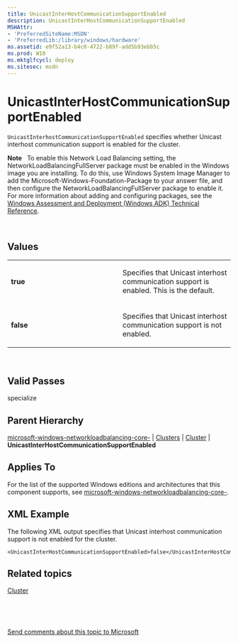 ```yaml
---
title: UnicastInterHostCommunicationSupportEnabled
description: UnicastInterHostCommunicationSupportEnabled
MSHAttr:
- 'PreferredSiteName:MSDN'
- 'PreferredLib:/library/windows/hardware'
ms.assetid: e9f52a13-b4c0-4722-b89f-add5b93ebb5c
ms.prod: W10
ms.mktglfcycl: deploy
ms.sitesec: msdn
---
```


# UnicastInterHostCommunicationSupportEnabled


`UnicastInterhostCommunicationSupportEnabled` specifies whether Unicast interhost communication support is enabled for the cluster.

**Note**  
To enable this Network Load Balancing setting, the NetworkLoadBalancingFullServer package must be enabled in the Windows image you are installing. To do this, use Windows System Image Manager to add the Microsoft-Windows-Foundation-Package to your answer file, and then configure the NetworkLoadBalancingFullServer package to enable it. For more information about adding and configuring packages, see the [Windows Assessment and Deployment (Windows ADK) Technical Reference](http://go.microsoft.com/fwlink/?LinkId=206587).

 

## Values


<table>
<colgroup>
<col width="50%" />
<col width="50%" />
</colgroup>
<tbody>
<tr class="odd">
<td><p><strong>true</strong></p></td>
<td><p>Specifies that Unicast interhost communication support is enabled. This is the default.</p></td>
</tr>
<tr class="even">
<td><p><strong>false</strong></p></td>
<td><p>Specifies that Unicast interhost communication support is not enabled.</p></td>
</tr>
</tbody>
</table>

 

## Valid Passes


specialize

## Parent Hierarchy


[microsoft-windows-networkloadbalancing-core-](microsoft-windows-networkloadbalancing-core-.md) | [Clusters](microsoft-windows-networkloadbalancing-core-clusters.md) | [Cluster](microsoft-windows-networkloadbalancing-core-clusters-cluster.md) | **UnicastInterHostCommunicationSupportEnabled**

## Applies To


For the list of the supported Windows editions and architectures that this component supports, see [microsoft-windows-networkloadbalancing-core-](microsoft-windows-networkloadbalancing-core--win7-microsoft-windows-networkloadbalancing-core-.md).

## XML Example


The following XML output specifies that Unicast interhost communication support is not enabled for the cluster.

``` syntax
<UnicastInterHostCommunicationSupportEnabled>false</UnicastInterHostCommunicationSupportEnabled>
```

## Related topics


[Cluster](microsoft-windows-networkloadbalancing-core-clusters-cluster.md)

 

 

[Send comments about this topic to Microsoft](mailto:wsddocfb@microsoft.com?subject=Documentation%20feedback%20%5Bp_unattend\p_unattend%5D:%20UnicastInterHostCommunicationSupportEnabled%20%20RELEASE:%20%2810/3/2016%29&body=%0A%0APRIVACY%20STATEMENT%0A%0AWe%20use%20your%20feedback%20to%20improve%20the%20documentation.%20We%20don't%20use%20your%20email%20address%20for%20any%20other%20purpose,%20and%20we'll%20remove%20your%20email%20address%20from%20our%20system%20after%20the%20issue%20that%20you're%20reporting%20is%20fixed.%20While%20we're%20working%20to%20fix%20this%20issue,%20we%20might%20send%20you%20an%20email%20message%20to%20ask%20for%20more%20info.%20Later,%20we%20might%20also%20send%20you%20an%20email%20message%20to%20let%20you%20know%20that%20we've%20addressed%20your%20feedback.%0A%0AFor%20more%20info%20about%20Microsoft's%20privacy%20policy,%20see%20http://privacy.microsoft.com/default.aspx. "Send comments about this topic to Microsoft")





